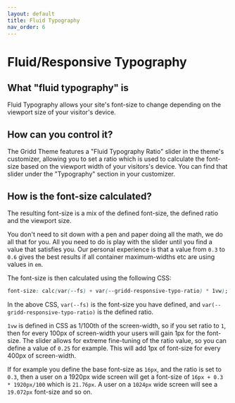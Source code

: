 ```yaml
---
layout: default
title: Fluid Typography
nav_order: 6
---
```


# Fluid/Responsive Typography


## What "fluid typography" is
Fluid Typography allows your site's font-size to change depending on the viewport size of your visitor's device.

## How can you control it?

The Gridd Theme features a "Fluid Typography Ratio" slider in the theme's customizer, allowing you to set a ratio which is used to calculate the font-size based on the viewport width of your visitors's device. You can find that slider under the "Typography" section in your customizer.

## How is the font-size calculated?

The resulting font-size is a mix of the defined font-size, the defined ratio and the viewport size.

You don't need to sit down with a pen and paper doing all the math, we do all that for you. All you need to do is play with the slider until you find a value that satisfies you. Our personal experience is that a value from `0.3` to `0.6` gives the best results if all container maximum-widths etc are using values in `em`.

The font-size is then calculated using the following CSS:

```css
font-size: calc(var(--fs) + var(--gridd-responsive-typo-ratio) * 1vw);
```

In the above CSS, `var(--fs)` is the font-size you have defined, and `var(--gridd-responsive-typo-ratio)` is the defined ratio.


`1vw` is defined in CSS as 1/100th of the screen-width, so if you set ratio to `1`, then for every 100px of screen-width your users will gain 1px for the font-size. The slider allows for extreme fine-tuning of the ratio value, so you can define a value of `0.25` for example. This will add 1px of font-size for every 400px of screen-width.


If for example you define the base font-size as `16px`, and the ratio is set to `0.3`, then a user on a 1920px wide screen will get a font-size of `16px + 0.3 * 1920px/100` which is `21.76px`. A user on a `1024px` wide screen will see a `19.072px` font-size and so on.
